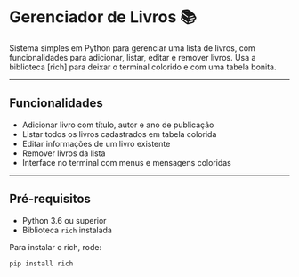 # Gerenciador de Livros 📚

Sistema simples em Python para gerenciar uma lista de livros, com funcionalidades para adicionar, listar, editar e remover livros. Usa a biblioteca [rich] para deixar o terminal colorido e com uma tabela bonita.

---

## Funcionalidades

- Adicionar livro com título, autor e ano de publicação  
- Listar todos os livros cadastrados em tabela colorida  
- Editar informações de um livro existente  
- Remover livros da lista  
- Interface no terminal com menus e mensagens coloridas  

---

## Pré-requisitos

- Python 3.6 ou superior  
- Biblioteca `rich` instalada

Para instalar o rich, rode:

```bash
pip install rich
